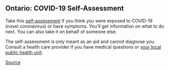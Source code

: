 ## Ontario: COVID-19 Self-Assessment

Take this [self-assessment](https://covid-19.ontario.ca/self-assessment/) if you think you were exposed to COVID-19 (novel coronavirus) or have symptoms. You’ll get information on what to do next. You can also take it on behalf of someone else.

The self-assessment is only meant as an aid and cannot diagnose you. Consult a health care provider if you have medical questions or [your local public health unit](http://www.health.gov.on.ca/en/common/system/services/phu/locations.aspx).

[Source](https://covid-19.ontario.ca/self-assessment/)
